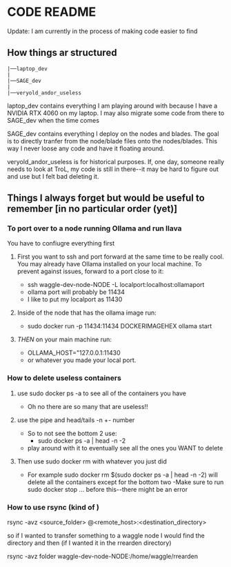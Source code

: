 # CODE README 

Update: I am currently in the process of making code easier to find

## How things ar structured

```
|──laptop_dev
|
|──SAGE_dev
|
|──veryold_andor_useless
```

laptop_dev contains everything I am playing around with because I have a NVIDIA RTX 4060 on my laptop. I may also migrate some code from there to SAGE_dev when the time comes 

SAGE_dev contains everything I deploy on the nodes and blades. The goal is to directly tranfer from the node/blade files onto the nodes/blades. This way I never loose any code and have it floating around. 

veryold_andor_useless is for historical purposes. If, one day, someone really needs to look at TroL, my code is still in there--it may be hard to figure out and use but I felt bad deleting it. 
## Things I always forget but would be useful to remember [in no particular order (yet)]

### To port over to a node running Ollama and run llava
You have to confiugre everything first


1. First you want to ssh and port forward at the same time to be really cool. You may already have Ollama installed on your local machine. To prevent against issues, forward to a port close to it:
    - ssh waggle-dev-node-NODE -L localport:localhost:ollamaport
    - ollama port will probably be 11434
    - I like to put my localport as 11430

2. Inside of the node that has the ollama image run: 
    - sudo docker run -p 11434:11434 DOCKERIMAGEHEX ollama start

3. *THEN* on your main machine run:
    - OLLAMA_HOST="127.0.0.1:11430
    - or whatever you made your local port. 

### How to delete useless containers 

1. use sudo docker ps -a to see all of the containers you have  
    - Oh no there are so many that are useless!!

2. use the pipe and head/tails -n +- number
    - So to not see the bottom 2 use: 
        - sudo docker ps -a | head -n -2
    - play around with it to eventually see all the ones you WANT to delete

3. Then use sudo docker rm with whatever you just did
    - For example sudo docker rm $(sudo docker ps -a | head -n -2) will delete all the containers except for the bottom two
    -Make sure to run sudo docker stop ... before this--there might be an error

### How to use rsync (kind of )

rsync -avz <source_folder> <user>@<remote_host>:<destination_directory>

so if I wanted to transfer something to a waggle node I would find the directory and then (if I wanted it in the rrearden directory) 

rsync -avz folder waggle-dev-node-NODE:/home/waggle/rrearden 



